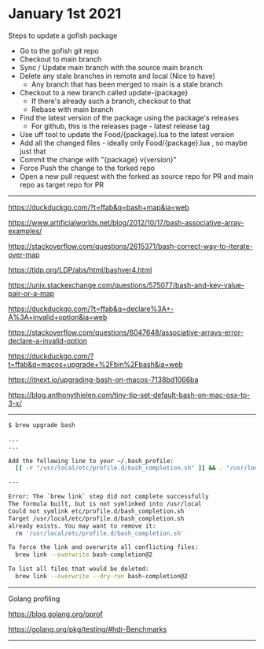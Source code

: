 # January 1st 2021

Steps to update a gofish package

- Go to the gofish git repo
- Checkout to main branch
- Sync / Update main branch with the source main branch
- Delete any stale branches in remote and local (Nice to have)
  - Any branch that has been merged to main is a stale branch
- Checkout to a new branch called update-{package}
  - If there's already such a branch, checkout to that
  - Rebase with main branch
- Find the latest version of the package using the package's releases
  - For github, this is the releases page - latest release tag
- Use uff tool to update the Food/{package}.lua to the latest version
- Add all the changed files - ideally only Food/{package}.lua , so maybe just
  that
- Commit the change with "{package} v{version}"
- Force Push the change to the forked repo
- Open a new pull request with the forked as source repo for PR and main repo
  as target repo for PR

---

https://duckduckgo.com/?t=ffab&q=bash+map&ia=web

https://www.artificialworlds.net/blog/2012/10/17/bash-associative-array-examples/

https://stackoverflow.com/questions/2615371/bash-correct-way-to-iterate-over-map

https://tldp.org/LDP/abs/html/bashver4.html

https://unix.stackexchange.com/questions/575077/bash-and-key-value-pair-or-a-map

https://duckduckgo.com/?t=ffab&q=declare%3A+-A%3A+invalid+option&ia=web

https://stackoverflow.com/questions/6047648/associative-arrays-error-declare-a-invalid-option

https://duckduckgo.com/?t=ffab&q=macos+upgrade+%2Fbin%2Fbash&ia=web

https://itnext.io/upgrading-bash-on-macos-7138bd1066ba

https://blog.anthonythielen.com/tiny-tip-set-default-bash-on-mac-osx-to-3-x/

---

```bash
$ brew upgrade bash

...
...

Add the following line to your ~/.bash_profile:
  [[ -r "/usr/local/etc/profile.d/bash_completion.sh" ]] && . "/usr/local/etc/profile.d/bash_completion.sh"

---

Error: The `brew link` step did not complete successfully
The formula built, but is not symlinked into /usr/local
Could not symlink etc/profile.d/bash_completion.sh
Target /usr/local/etc/profile.d/bash_completion.sh
already exists. You may want to remove it:
  rm '/usr/local/etc/profile.d/bash_completion.sh'

To force the link and overwrite all conflicting files:
  brew link --overwrite bash-completion@2

To list all files that would be deleted:
  brew link --overwrite --dry-run bash-completion@2

```

---

Golang profiling

https://blog.golang.org/pprof

https://golang.org/pkg/testing/#hdr-Benchmarks

---
